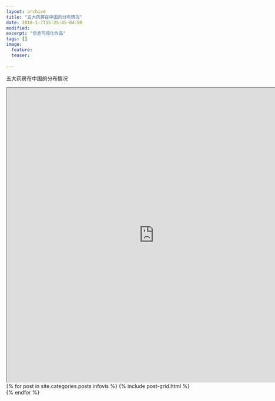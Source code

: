 ```yaml
---
layout: archive
title: "五大药房在中国的分布情况"
date: 2018-1-7T15:25:45-04:00
modified:
excerpt: "信息可视化作品"
tags: []
image: 
  feature:
  teaser:
  
---
```

五大药房在中国的分布情况

<div align="center">
        <iframe src="https://public.tableau.com/profile/.1847#!/vizhome/_18112/1?publish=yes&publish=yes/Dashboard1?:showVizHome=no&:embed=true"
         width="800px" height="800px"> </iframe>
        </div>
		
<div class="tiles">
{% for post in site.categories.posts infovis %}
  {% include post-grid.html %}
{% endfor %}
</div>